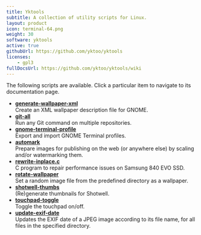 ```yaml
---
title: Yktools
subtitle: A collection of utility scripts for Linux.
layout: product
icon: terminal-64.png
weight: 30
software: yktools
active: true
githubUrl: https://github.com/yktoo/yktools
licenses:
    - gpl3
fullDocsUrl: https://github.com/yktoo/yktools/wiki
---
```


The following scripts are available. Click a particular item to navigate to its documentation page.

<!-- NB: hyphens are replaced with a '%E2%80%90' (Unicode hyphen) in Wiki page names,
     otherwise GitHub would convert them into spaces when displaying. -->

* **[generate-wallpaper-xml](https://github.com/yktoo/yktools/wiki/generate%E2%80%90wallpaper%E2%80%90xml)**\
  Create an XML wallpaper description file for GNOME.
* **[git-all](https://github.com/yktoo/yktools/wiki/git%E2%80%90all)**\
  Run any Git command on multiple repositories.
* **[gnome-terminal-profile](https://github.com/yktoo/yktools/wiki/gnome%E2%80%90terminal%E2%80%90profile)**\
  Export and import GNOME Terminal profiles.
* **[automark](https://github.com/yktoo/yktools/wiki/automark)**\
  Prepare images for publishing on the web (or anywhere else) by scaling and/or watermarking them.
* **[rewrite-inplace.c](https://github.com/yktoo/yktools/wiki/rewrite%E2%80%90inplace.c)**\
  C program to repair performance issues on Samsung 840 EVO SSD.
* **[rotate-wallpaper](https://github.com/yktoo/yktools/wiki/rotate%E2%80%90wallpaper)**\
  Set a random image file from the predefined directory as a wallpaper.
* **[shotwell-thumbs](https://github.com/yktoo/yktools/wiki/shotwell%E2%80%90thumbs)**\
  (Re)generate thumbnails for Shotwell.
* **[touchpad-toggle](https://github.com/yktoo/yktools/wiki/touchpad%E2%80%90toggle)**\
  Toggle the touchpad on/off.
* **[update-exif-date](https://github.com/yktoo/yktools/wiki/update%E2%80%90exif%E2%80%90date)**\
  Updates the EXIF date of a JPEG image according to its file name, for all files in the specified directory.
